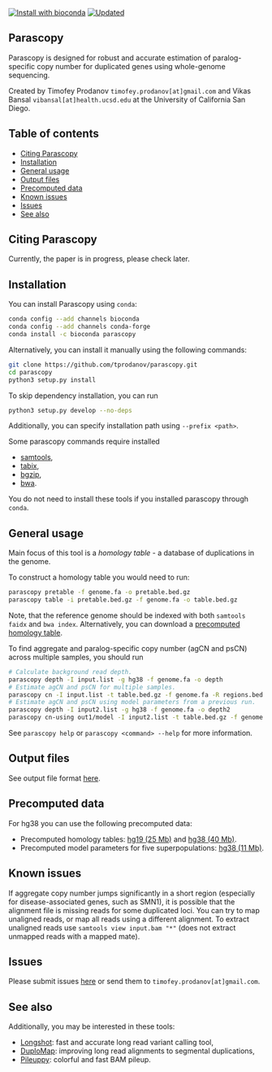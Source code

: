 [![Install with bioconda](https://img.shields.io/conda/v/bioconda/parascopy.svg?label=Install%20with%20conda&color=blueviolet&style=flat-square)](https://anaconda.org/bioconda/parascopy)
[![Updated](https://anaconda.org/bioconda/parascopy/badges/latest_release_date.svg?style=flat-square)](https://anaconda.org/bioconda/parascopy)

Parascopy
---------

Parascopy is designed for robust and accurate estimation of paralog-specific copy number for duplicated genes using whole-genome sequencing.

Created by Timofey Prodanov `timofey.prodanov[at]gmail.com` and Vikas Bansal `vibansal[at]health.ucsd.edu` at the University of California San Diego.

Table of contents
-----------------
* [Citing Parascopy](#citing-parascopy)
* [Installation](#installation)
* [General usage](#general-usage)
* [Output files](#output-files)
* [Precomputed data](#precomputed-data)
* [Known issues](#known-issues)
* [Issues](#issues)
* [See also](#see-also)

Citing Parascopy
----------------

Currently, the paper is in progress, please check later.

Installation
------------

You can install Parascopy using `conda`:
```bash
conda config --add channels bioconda
conda config --add channels conda-forge
conda install -c bioconda parascopy
```

Alternatively, you can install it manually using the following commands:
```bash
git clone https://github.com/tprodanov/parascopy.git
cd parascopy
python3 setup.py install
```

To skip dependency installation, you can run
```bash
python3 setup.py develop --no-deps
```

Additionally, you can specify installation path using `--prefix <path>`.

Some parascopy commands require installed
* [samtools](http://samtools.sourceforge.net),
* [tabix](http://www.htslib.org/doc/tabix.html),
* [bgzip](http://www.htslib.org/doc/bgzip.html),
* [bwa](https://github.com/lh3/bwa).

You do not need to install these tools if you installed parascopy through `conda`.

General usage
-------------

Main focus of this tool is a *homology table* - a database of duplications in the genome.

To construct a homology table you would need to run:
```bash
parascopy pretable -f genome.fa -o pretable.bed.gz
parascopy table -i pretable.bed.gz -f genome.fa -o table.bed.gz
```
Note, that the reference genome should be indexed with both `samtools faidx` and `bwa index`.
Alternatively, you can download a [precomputed homology table](#precomputed-data).

To find aggregate and paralog-specific copy number (agCN and psCN) across multiple samples, you should run
```bash
# Calculate background read depth.
parascopy depth -I input.list -g hg38 -f genome.fa -o depth
# Estimate agCN and psCN for multiple samples.
parascopy cn -I input.list -t table.bed.gz -f genome.fa -R regions.bed -d depth -o out1
# Estimate agCN and psCN using model parameters from a previous run.
parascopy depth -I input2.list -g hg38 -f genome.fa -o depth2
parascopy cn-using out1/model -I input2.list -t table.bed.gz -f genome.fa -d depth2 -o out2
```

See `parascopy help` or `parascopy <command> --help` for more information.

Output files
------------

See output file format [here](docs/cn_output.md).

Precomputed data
----------------

For hg38 you can use the following precomputed data:
- Precomputed homology tables:
    [hg19 (25 Mb)](dl.dropboxusercontent.com/s/skxti7w2sx6xmu6/hg19.tar)
    and [hg38 (40 Mb)](https://dl.dropboxusercontent.com/s/d7al17hnuvnpwrl/hg38.tar).
- Precomputed model parameters for five superpopulations:
    [hg38 (11 Mb)](https://dl.dropboxusercontent.com/s/2td926g2jql3nsf/models.tar.gz).

Known issues
------------

If aggregate copy number jumps significantly in a short region (especially for disease-associated genes, such as SMN1),
it is possible that the alignment file is missing reads for some duplicated loci.
You can try to map unaligned reads, or map all reads using a different alignment.
To extract unaligned reads use `samtools view input.bam "*"` (does not extract unmapped reads with a mapped mate).

Issues
------
Please submit issues [here](https://github.com/tprodanov/parascopy/issues) or send them to `timofey.prodanov[at]gmail.com`.

See also
--------

Additionally, you may be interested in these tools:
* [Longshot](https://github.com/pjedge/longshot/): fast and accurate long read variant calling tool,
* [DuploMap](https://gitlab.com/tprodanov/duplomap): improving long read alignments to segmental duplications,
* [Pileuppy](https://gitlab.com/tprodanov/pileuppy): colorful and fast BAM pileup.
